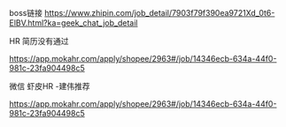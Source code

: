 boss链接
https://www.zhipin.com/job_detail/7903f79f390ea9721Xd_0t6-ElBV.html?ka=geek_chat_job_detail

HR 简历没有通过

https://app.mokahr.com/apply/shopee/2963#/job/14346ecb-634a-44f0-981c-23fa904498c5

微信 虾皮HR -建伟推荐


https://app.mokahr.com/apply/shopee/2963#/job/14346ecb-634a-44f0-981c-23fa904498c5
